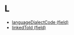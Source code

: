 # L

* [languageDialectCode (field)](../../../../../240452980.html)
* [linkedToId (field)](../../../../../28739285.html)

